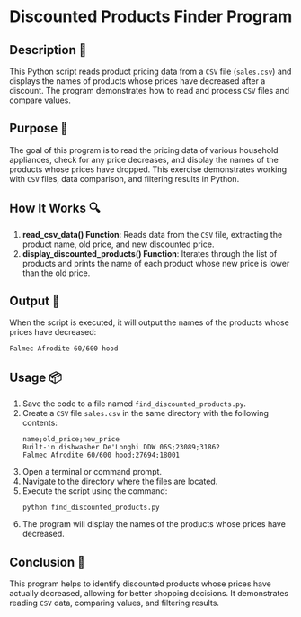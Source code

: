 # Discounted Products Finder Program

## Description 📝

This Python script reads product pricing data from a `CSV` file (`sales.csv`) and displays the names of products whose prices have decreased after a discount.
The program demonstrates how to read and process `CSV` files and compare values.

## Purpose 🎯

The goal of this program is to read the pricing data of various household appliances, check for any price decreases, and display the names of the products whose prices have dropped.
This exercise demonstrates working with `CSV` files, data comparison, and filtering results in Python.

## How It Works 🔍

1. **read_csv_data() Function**: Reads data from the `CSV` file, extracting the product name, old price, and new discounted price.
2. **display_discounted_products() Function**: Iterates through the list of products and prints the name of each product whose new price is lower than the old price.

## Output 📜

When the script is executed, it will output the names of the products whose prices have decreased:

```
Falmec Afrodite 60/600 hood
```

## Usage 📦

1. Save the code to a file named `find_discounted_products.py`.
2. Create a `CSV` file `sales.csv` in the same directory with the following contents:
    ```
    name;old_price;new_price
    Built-in dishwasher De'Longhi DDW 06S;23089;31862
    Falmec Afrodite 60/600 hood;27694;18001
    ```
3. Open a terminal or command prompt.
4. Navigate to the directory where the files are located.
5. Execute the script using the command:
    ```
    python find_discounted_products.py
    ```
6. The program will display the names of the products whose prices have decreased.

## Conclusion 🚀

This program helps to identify discounted products whose prices have actually decreased, allowing for better shopping decisions.
It demonstrates reading `CSV` data, comparing values, and filtering results.

